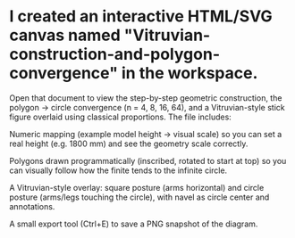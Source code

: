 # I created an interactive HTML/SVG canvas named "Vitruvian-construction-and-polygon-convergence" in the workspace.

Open that document to view the step-by-step geometric construction, the polygon → circle convergence (n = 4, 8, 16, 64), and a Vitruvian-style stick figure overlaid using classical proportions. The file includes:

Numeric mapping (example model height → visual scale) so you can set a real height (e.g. 1800 mm) and see the geometry scale correctly.

Polygons drawn programmatically (inscribed, rotated to start at top) so you can visually follow how the finite tends to the infinite circle.

A Vitruvian-style overlay: square posture (arms horizontal) and circle posture (arms/legs touching the circle), with navel as circle center and annotations.

A small export tool (Ctrl+E) to save a PNG snapshot of the diagram.